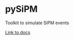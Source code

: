 # pySiPM
Toolkit to simulate SiPM events

[Link to docs](https://edopro98.github.io/pySiPM/docs/build/html/index.html)
